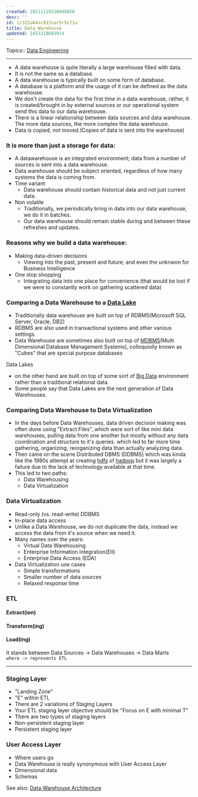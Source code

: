 ```yaml
---
created: 20211129220848850
desc: ''
id: lz322a84xc913sor5r5c71u
title: Data Warehouse
updated: 1653318683914
---
```

   
Topics::  [Data Engineering](/not_created.md)   
   
   
---   
   
   
- A data warehouse is quite literally a large warehouse filled with data.   
- It is not the same as a database.   
- A data warehouse is typically built on some form of database.   
- A database is a platform and the usage of it can be defined as the data warehouse.   
- We don't create the data for the first time in a data warehouse, rather, it is created/brought in by external sources or our operational system send this data to our data warehouse.   
- There is a linear relationship between data sources and data warehouse. The more data sources, the more complex the data warehouse.   
- Data is copied, not moved.(Copies of data is sent into the warehouse)   
   
### It is more than just a storage for data:   
   
   
- A datawarehouse is an integrated environment; data from a number of sources is sent into a data warehouse.   
- Data warehouse should be subject oriented, regardless of how many systems the data is coming from.   
- Time variant   
  - Data warehouse should contain historical data and not just current data.   
- Non volatile   
  - Traditionally, we periodically bring in data into our data warehouse, we do it in batches.   
  - Our data warehouse should remain stable during and between these refreshes and updates.   
   
### Reasons why we build a data warehouse:   
   
   
- Making data-driven decisions   
  - Viewing into the past, present and future; and even the unknwon for Business Intelligence   
- One stop shopping   
  - Integrating data into one place for convenience (that would be lost if we were to constantly work on gathering scattered data)   
   
### Comparing a Data Warehouse to a [Data Lake](/not_created.md)   
   
   
- Traditionally data warehouse are built on top of RDBMS(Microsoft SQL Server, Oracle, DB2)   
- RDBMS are also used in transactional systems and other various settings.   
- Data Warehouse are sometimes also built on top of [MDBMS](../devlog/mdbms.md)(Multi Dimensional Database Management Systems), colloquiolly known as "Cubes" that are special purpose databases   
   
Data Lakes   
   
   
- on the other hand are built on top of some sort of [Big Data](../devlog/big%20data.md) environment rather than a traditional relational data.   
- Some people say that Data Lakes are the next generation of Data Warehouses.   
   
### Comparing Data Warehouse to Data Virtualization   
   
   
- In the days before Data Warehouses, data driven decision making was often done using "Extract Files", which were sort of like mini data warehouses, pulling data from one another but mostly without any data coordination and structure to it's queries. which led to far more time gathering, organizing, reorganizing data than actually analyzing data.   
- Then came on the scene Distributed DBMS (DDBMS) which was kinda like the 1980s attempt at creating [hdfs](../devlog/hdfs.md) of [hadoop](../devlog/hadoop.md) but it was largely a failure due to the lack of technology available at that time.   
- This led to two paths:   
  - Data Warehousing   
  - Data Virtualization   
   
### Data Virtualization   
   
   
- Read-only (vs. read-write) DDBMS   
- In-place data access   
- Unlike a Data Warehouse, we do not duplicate the data, instead we access the data from it's source when we need it.   
- Many names over the years:   
  - Virtual Data Warehousing   
  - Enterprise Information Integration(EII)   
  - Enterprise Data Access (EDA)   
- Data Virtualization use cases   
  - Simple transformations   
  - Smaller number of data sources   
  - Relaxed response time   
   
### ETL   
   
#### Extract(ion)   
   
#### Transform(ing)   
   
#### Load(ing)   
   
It stands between Data Sources -\> Data Warehouses -\> Data Marts   
`where -> represents ETL`   
   
   
---   
   
### Staging Layer   
   
   
- "Landing Zone"   
- "E" within ETL   
- There are 2 variations of Staging Layers   
- Your ETL staging layer objective should be "Focus on E with minimal T"   
- There are two types of staging layers   
- Non-persistent staging layer   
- Persistent staging layer   
   
### User Access Layer   
   
   
- Where users go   
- Data Warehouse is really synonymous with User Access Layer   
- Dimensional data   
- Schemas   
   
See also: [Data Warehouse Architecture](../devlog/data%20warehouse%20architecture.md)